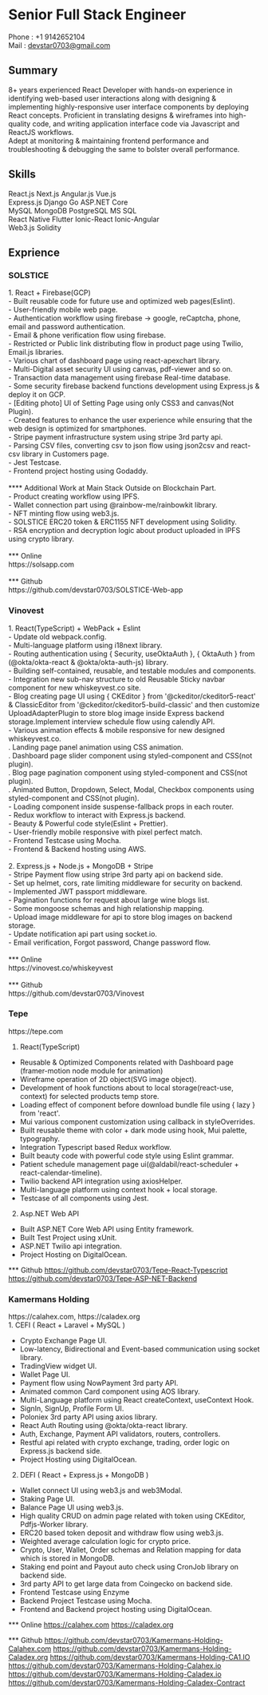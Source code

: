 <h1>Senior Full Stack Engineer</h1>

Phone : +1 9142652104
<br/>
Mail : devstar0703@gmail.com

<h2>Summary</h2>

8+ years experienced React Developer with hands-on experience in identifying web-based user interactions along with designing & implementing highly-responsive user interface components by deploying React concepts.<nr/>
Proficient in translating designs & wireframes into high-quality code, and writing application interface code via Javascript and ReactJS workflows.<br/>
Adept at monitoring & maintaining frontend performance and troubleshooting & debugging the same to bolster overall performance.

<h2>Skills</h2>

React.js Next.js Angular.js Vue.js<br/>
Express.js Django Go ASP.NET Core<br/>
MySQL MongoDB PostgreSQL MS SQL<br/>
React Native Flutter Ionic-React Ionic-Angular <br/>
Web3.js Solidity<br/>

<h2>Exprience</h2>

<h3>SOLSTICE</h3>
1. React + Firebase(GCP)<br/>
- Built reusable code for future use and optimized web pages(Eslint).<br/>
- User-friendly mobile web page.<br/>
- Authentication workflow using firebase → google, reCaptcha, phone, email and password authentication.<br/>
- Email & phone verification flow using firebase.<br/>
- Restricted or Public link distributing flow in product page using Twilio, Email.js libraries.<br/>
- Various chart of dashboard page using react-apexchart library.<br/>
- Multi-Digital asset security UI using canvas, pdf-viewer and so on.<br/>
- Transaction data management using firebase Real-time database.<br/>
- Some security firebase backend functions development using Express.js & deploy it on GCP.<br/>
- [Editing photo] UI of Setting Page using only CSS3 and canvas(Not Plugin).<br/>
- Created features to enhance the user experience while ensuring that the web design is optimized for smartphones.<br/>
- Stripe payment infrastructure system using stripe 3rd party api.<br/>
- Parsing CSV files, converting csv to json flow using json2csv and react-csv library in Customers page.<br/>
- Jest Testcase.<br/>
- Frontend project hosting using Godaddy.<br/>
<br/>
**** Additional Work at Main Stack Outside on Blockchain Part.<br/>
- Product creating workflow using IPFS.<br/>
- Wallet connection part using @rainbow-me/rainbowkit library.<br/>
- NFT minting flow using web3.js.<br/>
- SOLSTICE ERC20 token & ERC1155 NFT development using Solidity. <br/>
- RSA encryption and decryption logic about product uploaded in IPFS using crypto library.<br/>
<br/>
*** Online<br/>
https://solsapp.com
<br/><br/>
*** Github<br/>
https://github.com/devstar0703/SOLSTICE-Web-app

<h3>Vinovest</h3>
1. React(TypeScript) + WebPack + Eslint<br/>
- Update old webpack.config.<br/>
- Multi-language platform using i18next library.<br/>
- Routing authentication using { Security, useOktaAuth }, { OktaAuth } from (@okta/okta-react & @okta/okta-auth-js) library.<br/>
- Building self-contained, reusable, and testable modules and components.<br/>
- Integration new sub-nav structure to old Reusable Sticky navbar component for new whiskeyvest.co site.<br/>
- Blog creating page UI using { CKEditor } from '@ckeditor/ckeditor5-react' & ClassicEditor from '@ckeditor/ckeditor5-build-classic' and then customize UploadAdapterPlugin to store blog image inside Express backend storage.Implement interview schedule flow using calendly API.<br/>
- Various animation effects & mobile responsive for new designed whiskeyvest.co.<br/>
  . Landing page panel animation using CSS animation.<br/>
  . Dashboard page slider component using styled-component and CSS(not plugin).<br/>
  . Blog page pagination component using styled-component and CSS(not plugin).<br/>
  . Animated Button, Dropdown, Select, Modal, Checkbox components using styled-component and CSS(not plugin).<br/>
- Loading component inside suspense-fallback props in each router.<br/>
- Redux workflow to interact with Express.js backend.<br/>
- Beauty & Powerful code style(Eslint + Prettier).<br/>
- User-friendly mobile responsive with pixel perfect match.<br/>
- Frontend Testcase using Mocha.<br/>
- Frontend & Backend hosting using AWS.<br/>
<br/>
2. Express.js + Node.js + MongoDB + Stripe<br/>
- Stripe Payment flow using stripe 3rd party api on backend side.<br/>
- Set up helmet, cors, rate limiting middleware for security on backend.<br/>
- Implemented JWT passport middleware.<br/>
- Pagination functions for request about large wine blogs list.<br/>
- Some mongoose schemas and high relationship mapping.<br/>
- Upload image middleware for api to store blog images on backend storage.<br/>
- Update notification api part using socket.io.<br/>
- Email verification, Forgot password, Change password flow.<br/>
<br/>
*** Online<br/>
https://vinovest.co/whiskeyvest<br/>
<br/>
*** Github<br/>
https://github.com/devstar0703/Vinovest


<h3>Tepe</h3>https://tepe.com<br/>

1. React(TypeScript)
- Reusable & Optimized Components related with Dashboard page (framer-motion node module for animation) 
- Wireframe operation of 2D object(SVG image object). 
- Development of hook functions about to local storage(react-use, context) for selected products temp store.
- Loading effect of component before download bundle file using { lazy } from 'react'.
- Mui various component customization using callback in styleOverrides.
- Built reusable theme with color + dark mode using hook, Mui palette, typography.
- Integration Typescript based Redux workflow.
- Built beauty code with powerful code style using Eslint grammar. 
- Patient schedule management page ui(@aldabil/react-scheduler + react-calendar-timeline).
- Twilio backend API integration using axiosHelper.
- Multi-language platform using context hook + local storage.
- Testcase of all components using Jest.

2. Asp.NET Web API
- Built ASP.NET Core Web API using Entity framework. 
- Built Test Project using xUnit. 
- ASP.NET Twilio api integration. 
- Project Hosting on DigitalOcean.

*** Github
https://github.com/devstar0703/Tepe-React-Typescript
https://github.com/devstar0703/Tepe-ASP-NET-Backend

  
<h3>Kamermans Holding</h3>https://calahex.com, https://caladex.org<br/>
1. CEFI ( React + Laravel + MySQL )

- Crypto Exchange Page UI.
- Low-latency, Bidirectional and Event-based communication using socket library.
- TradingView widget UI.
- Wallet Page UI.
- Payment flow using NowPayment 3rd party API.
- Animated common Card component using AOS library.
- Multi-Language platform using React createContext, useContext Hook.
- SignIn, SignUp, Profile Form UI.
- Poloniex 3rd party API using axios library.
- React Auth Routing using @okta/okta-react library.
- Auth, Exchange, Payment API validators, routers, controllers.
- Restful api related with crypto exchange, trading, order logic on Express.js backend side.
- Project Hosting using DigitalOcean.

2. DEFI ( React + Express.js + MongoDB )
- Wallet connect UI using web3.js and web3Modal.
- Staking Page UI.
- Balance Page UI using web3.js.
- High quality CRUD on admin page related with token using CKEditor, Pdfjs-Worker library.
- ERC20 based token deposit and withdraw flow using web3.js.
- Weighted average calculation logic for crypto price.
- Crypto, User, Wallet, Order schemas and Relation mapping for data which is stored in MongoDB.
- Staking end point and Payout auto check using CronJob library on backend side.
- 3rd party API to get large data from Coingecko on backend side.
- Frontend Testcase using Enzyme
- Backend Project Testcase using Mocha.
- Frontend and Backend project hosting using DigitalOcean.

*** Online
https://calahex.com
https://caladex.org

*** Github
https://github.com/devstar0703/Kamermans-Holding-Calahex.com
https://github.com/devstar0703/Kamermans-Holding-Caladex.org
https://github.com/devstar0703/Kamermans-Holding-CA1.IO
https://github.com/devstar0703/Kamermans-Holding-Calahex.io
https://github.com/devstar0703/Kamermans-Holding-Caladex.io
https://github.com/devstar0703/Kamermans-Holding-Caladex-Contract
